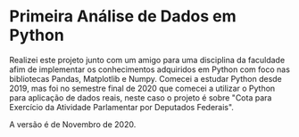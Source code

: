 # Primeira Análise de Dados em Python

Realizei este projeto junto com um amigo para uma disciplina da faculdade afim de implementar os conhecimentos adquiridos em Python com foco nas bibliotecas Pandas, Matplotlib e Numpy. Comecei a estudar Python desde 2019, mas foi no semestre final de 2020 que comecei a utilizar o Python para aplicação de dados reais, neste caso o projeto é sobre "Cota para Exercício da Atividade Parlamentar por Deputados Federais".

A versão é de Novembro de 2020.

